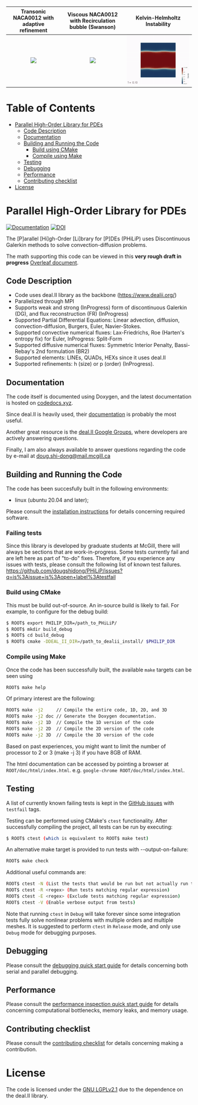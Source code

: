 Transonic NACA0012 with adaptive refinement         |  Viscous NACA0012 with Recirculation bubble (Swanson) | Kelvin-Helmholtz Instability
:-------------------------:|:-------------------------:|:-------------------------: 
<img width="500" src='https://user-images.githubusercontent.com/9758507/162810203-6e5c327d-a22e-4681-8dbd-381e72a8ca46.png'/>  |  <img width="500" src='https://user-images.githubusercontent.com/9758507/163444219-3fc0e375-ebbd-4850-beba-35183f849585.png'/> | <img width="500" src='doc/gallery/KHI.gif'/>



# Table of Contents

- [Parallel High-Order Library for PDEs](#parallel-high-order-library-for-pdes)
  * [Code Description](#code-description)
  * [Documentation](#documentation)
  * [Building and Running the Code](#building-and-running-the-code)
    + [Build using CMake](#build-using-cmake)
    + [Compile using Make](#compile-using-make)
  * [Testing](#testing)
  * [Debugging](#debugging)
  * [Performance](#performance)
  * [Contributing checklist](#contributing-checklist)
- [License](#license)


# Parallel High-Order Library for PDEs

[![Documentation](https://codedocs.xyz/dougshidong/PHiLiP.svg)](https://codedocs.xyz/dougshidong/PHiLiP/)
[![DOI](https://zenodo.org/badge/162186347.svg)](https://zenodo.org/badge/latestdoi/162186347)


The [P]arallel [Hi]gh-Order [Li]brary for [P]DEs (PHiLiP) uses Discontinuous Galerkin methods to solve convection-diffusion problems.

The math supporting this code can be viewed in this **very rough draft in progress** [Overleaf document](https://www.overleaf.com/read/mytvbbbbyqnj).

## Code Description
- Code uses deal.II library as the backbone (https://www.dealii.org/)
- Parallelized through MPI
- Supports weak and strong (InProgress) form of discontinuous Galerkin (DG), and flux reconstruction (FR) (InProgress)
- Supported Partial Differential Equations: Linear advection, diffusion, convection-diffusion, Burgers, Euler, Navier-Stokes.
- Supported convective numerical fluxes: Lax-Friedrichs, Roe (Harten's entropy fix) for Euler, InProgress: Split-Form
- Supported diffusive numerical fluxes: Symmetric Interior Penalty, Bassi-Rebay's 2nd formulation (BR2)
- Supported elements: LINEs, QUADs, HEXs since it uses deal.II
- Supported refinements: h (size) or p (order) (InProgress).

## Documentation

The code itself is documented using Doxygen, and the latest documentation is hosted on [codedocs.xyz](https://codedocs.xyz/dougshidong/PHiLiP/). 

Since deal.II is heavily used, their [documentation](https://www.dealii.org/developer/doxygen/deal.II/index.html) is probably the most useful.

Another great resource is the [deal.II Google Groups](https://groups.google.com/forum/#!forum/dealii), where developers are actively answering questions.

Finally, I am also always available to answer questions regarding the code by e-mail at doug.shi-dong@mail.mcgill.ca

## Building and Running the Code

The code has been succesfully built in the following environments:
- linux (ubuntu 20.04 and later);

Please consult the [installation instructions](INSTALL.md) for details concerning required software.

### Failing tests

Since this library is developed by graduate students at McGill, there will always be sections that are work-in-progress. Some tests currently fail and are left here as part of "to-do" fixes. Therefore, if you experience any issues with tests, please consult the following list of known test failures.
https://github.com/dougshidong/PHiLiP/issues?q=is%3Aissue+is%3Aopen+label%3Atestfail

### Build using CMake

This must be build out-of-source. An in-source build is likely to fail. For example, to configure for the debug build:
```sh
$ ROOT$ export PHILIP_DIR=/path_to_PHiLiP/
$ ROOT$ mkdir build_debug
$ ROOT$ cd build_debug
$ ROOT$ cmake -DDEAL_II_DIR=/path_to_dealii_install/ $PHILIP_DIR
```

### Compile using Make

Once the code has been successfully built, the available `make` targets can be seen using
```sh
ROOT$ make help
```

Of primary interest are the following:
```sh
ROOT$ make -j2     // Compile the entire code, 1D, 2D, and 3D
ROOT$ make -j2 doc // Generate the Doxygen documentation.
ROOT$ make -j2 1D  // Compile the 1D version of the code
ROOT$ make -j2 2D  // Compile the 2D version of the code
ROOT$ make -j2 3D  // Compile the 3D version of the code
```

Based on past experiences, you might want to limit the number of processor to 2 or 3 (make -j 3) if you have 8GB of RAM.

The html documentation can be accessed by pointing a browser at `ROOT/doc/html/index.html`. e.g. `google-chrome ROOT/doc/html/index.html`.

## Testing

A list of currently known failing tests is kept in the [GitHub issues](https://github.com/dougshidong/PHiLiP/issues?q=is%3Aissue+is%3Aopen+label%3Atestfail) with `testfail` tags.

Testing can be performed using CMake's `ctest` functionality. After successfully compiling the project, all tests can be
run by executing:
```sh
$ ROOT$ ctest (which is equivalent to ROOT$ make test)
```

An alternative make target is provided to run tests with --output-on-failure:
```sh
ROOT$ make check
```

Additional useful commands are:
```sh
ROOT$ ctest -N (List the tests that would be run but not actually run them)
ROOT$ ctest -R <regex> (Run tests matching regular expression)
ROOT$ ctest -E <regex> (Exclude tests matching regular expression)
ROOT$ ctest -V (Enable verbose output from tests)
```
Note that running `ctest` in `Debug` will take forever since some integration tests fully solve nonlinear problems with multiple orders and multiple meshes. It is suggested to perform `ctest` in `Release` mode, and only use `Debug` mode for debugging purposes.

## Debugging

Please consult the [debugging quick start guide](DEBUG.md) for details concerning both serial and parallel debugging.

## Performance

Please consult the [performance inspection quick start guide](PERFORMANCE.md) for details concerning computational bottlenecks, memory leaks, and memory usage. 

## Contributing checklist

Please consult the [contributing checklist](CONTRIBUTE.md) for details concerning making a contribution.

# License

The code is licensed under the [GNU LGPLv2.1](LICENSE.md) due to the dependence on the deal.II library.

